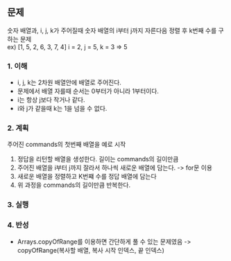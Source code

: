 ## 문제
숫자 배열과, i, j, k가 주어질때 숫자 배열의 i부터 j까지 자른다음 정렬 후 k번째 수를 구하는 문제  
ex) [1, 5, 2, 6, 3, 7, 4] i = 2, j = 5, k = 3 => 5

### 1. 이해
- i, j, k는 2차원 배열안에 배열로 주어진다.  
- 문제에서 배열 자를때 순서는 0부터가 아니라 1부터이다.
- i는 항상 j보다 작거나 같다.
- i와 j가 같을때 k는 1을 넘을 수 없다.

### 2. 계획
주어진 commands의 첫번째 배열을 예로 시작

1. 정답을 리턴할 배열을 생성한다. 길이는 commands의 길이만큼
2. 주어진 배열을 i부터 j까지 잘라서 하나씩 새로운 배열에 담는다. -> for문 이용
3. 새로운 배열을 정렬하고 K번쨰 수를 정답 배열에 담는다
4. 위 과정을 commands의 길이만큼 반복한다.

### 3. 실행

### 4. 반성
- Arrays.copyOfRange를 이용하면 간단하게 풀 수 있는 문제였음 -> copyOfRange(복사할 배열, 복사 시작 인덱스, 끝 인덱스)
 